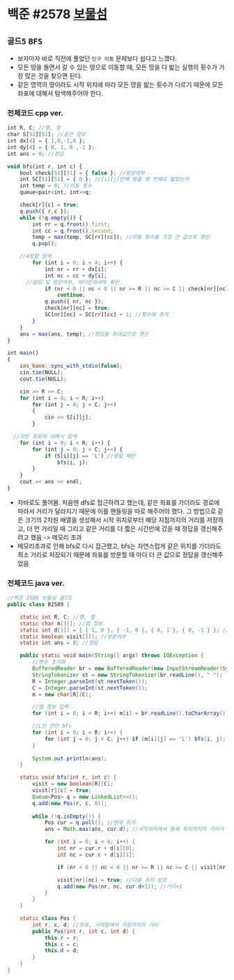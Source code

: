 # 백준 #2578 [보물섬](https://www.acmicpc.net/problem/2589)
`골드5` `BFS` 
---
- 보자마자 바로 직전에 풀었던 `인구 이동` 문제보다 쉽다고 느꼈다.
- 모든 땅을 돌면서 갈 수 있는 땅으로 이동할 때, 모든 땅을 다 밟는 실행의 횟수가 가장 많은 것을 찾으면 된다.
- 같은 영역의 땅이라도 시작 위치에 따라 모든 땅을 밟는 횟수가 다르기 때문에 모든 좌표에 대해서 탐색해주어야 한다.

### 전체코드 cpp ver.
```jsx
int R, C; //행, 열
char S[51][51]; //공간 정보
int dx[4] = { 1,0,-1,0 };
int dy[4] = { 0, 1, 0 ,-1 };
int ans = 0; //정답

void bfs(int r, int c) {
	bool check[51][51] = { false }; //방문여부
	int SC[51][51] = { 0 }; //[i][j]번째 땅을 몇 번째로 밟았는지
	int temp = 0; //이동 횟수
	queue<pair<int, int>>q;

	check[r][c] = true;
	q.push({ r,c });
	while (!q.empty()) {
		int rr = q.front().first;
		int cc = q.front().second;
		temp = max(temp, SC[rr][cc]); //이동 횟수를 가장 큰 값으로 갱신
		q.pop();

    //4방향 탐색
		for (int i = 0; i < 4; i++) {
			int nr = rr + dx[i];
			int nc = cc + dy[i];
      //범위 및 방문여부, 바다인지여부 확인
			if (nr < 0 || nc < 0 || nr >= R || nc >= C || check[nr][nc] || S[nr][nc] == 'W')
				continue;
			q.push({ nr, nc });
			check[nr][nc] = true;
			SC[nr][nc] = SC[rr][cc] + 1; //횟수에 추가
		}
	}
	ans = max(ans, temp); //정답을 최대값으로 갱신
}

int main()
{
	ios_base::sync_with_stdio(false);
	cin.tie(NULL);
	cout.tie(NULL);

	cin >> R >> C;
	for (int i = 0; i < R; i++)
		for (int j = 0; j < C; j++)
		{
			cin >> S[i][j];
		}

  //모든 좌표에 대해서 탐색
	for (int i = 0; i < R; i++) {
		for (int j = 0; j < C; j++) {
			if (S[i][j] == 'L') //땅일 때만
				bfs(i, j);
		}
	}
	cout << ans << endl;
}
```
- 자바로도 풀어봄. 처음엔 dfs로 접근하려고 했는데, 같은 좌표를 가더라도 경로에 따라서 거리가 달라지기 때문에 이를 핸들링을 따로 해주어야 했다. 그 방법으로 같은 크기의 2차원 배열을 생성해서 시작 위치로부터 해당 지점까지의 거리를 저장하고, 더 먼 거리일 때 그리고 같은 거리를 더 짧은 시간만에 갔을 때 정답을 갱신해주려고 했음 -> 메모리 초과
- 메모리초과로 인해 bfs로 다시 접근했고, bfs는 자연스럽게 같은 위치를 가더라도 최소 거리로 저장되기 때문에 좌표를 방문할 때 마다 더 큰 값으로 정답을 갱신해주었음

### 전체코드 java ver.
```java
//백준 2589 보물섬 골드5
public class B2589 {

	static int R, C; //행, 열
	static char m[][]; //맵 정보
	static int d[][] = { { 1, 0 }, { -1, 0 }, { 0, 1 }, { 0, -1 } }; //델타
	static boolean visit[][]; //방문여부
	static int ans = 0; //정답

	public static void main(String[] args) throws IOException {
		//변수 초기화
		BufferedReader br = new BufferedReader(new InputStreamReader(System.in));
		StringTokenizer st = new StringTokenizer(br.readLine(), " ");
		R = Integer.parseInt(st.nextToken());
		C = Integer.parseInt(st.nextToken());
		m = new char[R][C];

		//맵 정보 입력
		for (int i = 0; i < R; i++) m[i] = br.readLine().toCharArray();

		//L인 칸만 bfs
		for (int i = 0; i < R; i++) {
			for (int j = 0; j < C; j++) if (m[i][j] == 'L') bfs(i, j);
		}
		
		System.out.println(ans);
	}

	static void bfs(int r, int c) {
		visit = new boolean[R][C];
		visit[r][c] = true;
		Queue<Pos> q = new LinkedList<>();
		q.add(new Pos(r, c, 0));
		
		while (!q.isEmpty()) {
			Pos cur = q.poll(); //현재 위치
			ans = Math.max(ans, cur.d); //시작위치에서 현재 위치까지의 거리가 최대거리라면 갱신

			for (int i = 0; i < 4; i++) {
				int nr = cur.r + d[i][0];
				int nc = cur.c + d[i][1];

				if (nr < 0 || nc < 0 || nr >= R || nc >= C || visit[nr][nc] || m[nr][nc] == 'W') continue;

				visit[nr][nc] = true; //다음 위치 방문
				q.add(new Pos(nr, nc, cur.d+1)); //거리+1
			}
		}
	}

	static class Pos {
		int r, c, d; //좌표, 시작점에서 지점까지의 거리
		public Pos(int r, int c, int d) {
			this.r = r;
			this.c = c;
			this.d = d;
		}
	}
}

```
